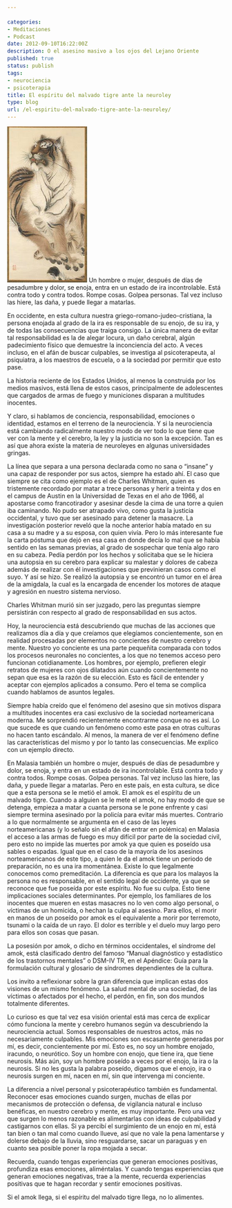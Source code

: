 ```yaml
---

categories:
- Meditaciones
- Podcast
date: 2012-09-10T16:22:00Z
description: O el asesino masivo a los ojos del Lejano Oriente
published: true
status: publish
tags:
- neurociencia
- psicoterapia
title: El espíritu del malvado tigre ante la neuroley
type: blog
url: /el-espiritu-del-malvado-tigre-ante-la-neuroley/
---
```


<img class="alignright" style="border: 0px;" src="/img/Kishi+Chikudo-Sitting+Tiger.JPG" alt="" width="185" height="360" border="0" />
Un hombre o mujer, después de días de pesadumbre y dolor, se enoja, entra en un estado de ira incontrolable. Está contra todo y contra todos. Rompe cosas. Golpea personas. Tal vez incluso las hiere, las daña, y puede llegar a matarlas.

En occidente, en esta cultura nuestra griego-romano-judeo-cristiana, la persona enojada al grado de la ira es responsable de su enojo, de su ira, y de todas las consecuencias que traiga consigo. La única manera de evitar tal responsabilidad es la de alegar locura, un daño cerebral, algún padecimiento físico que demuestre la inconciencia del acto. A veces incluso, en el afán de buscar culpables, se investiga al psicoterapeuta, al psiquiatra, a los maestros de escuela, o a la sociedad por permitir que esto pase.

La historia reciente de los Estados Unidos, al menos la construida por los medios masivos, está llena de estos casos, principalmente de adolescentes que cargados de armas de fuego y municiones disparan a multitudes inocentes.

Y claro, si hablamos de conciencia, responsabilidad, emociones o identidad, estamos en el terreno de la neurociencia. Y si la neurociencia está cambiando radicalmente nuestro modo de ver todo lo que tiene que ver con la mente y el cerebro, la ley y la justicia no son la excepción. Tan es así que ahora existe la materia de neuroleyes en algunas universidades gringas.

La línea que separa a una persona declarada como no sana o “insane” y una capaz de responder por sus actos, siempre ha estado ahí. El caso que siempre se cita como ejemplo es el de Charles Whitman, quien es tristemente recordado por matar a trece personas y herir a treinta y dos en el campus de Austin en la Universidad de Texas en el año de 1966, al apostarse como francotirador y asesinar desde la cima de una torre a quien iba caminando. No pudo ser atrapado vivo, como gusta la justicia occidental, y tuvo que ser asesinado para detener la masacre. La investigación posterior reveló que la noche anterior había matado en su casa a su madre y a su esposa, con quien vivía. Pero lo más interesante fue la carta póstuma que dejó en esa casa en donde decía lo mal que se había sentido en las semanas previas, al grado de sospechar que tenía algo raro en su cabeza. Pedía perdón por los hechos y solicitaba que se le hiciera una autopsia en su cerebro para explicar su malestar y dolores de cabeza además de realizar con él investigaciones que previnieran casos como el suyo. Y así se hizo. Se realizó la autopsia y se encontró un tumor en el área de la amigdala, la cual es la encargada de encender los motores de ataque y agresión en nuestro sistema nervioso.

Charles Whitman murió sin ser juzgado, pero las preguntas siempre persistirán con respecto al grado de responsabilidad en sus actos.

Hoy, la neurociencia está descubriendo que muchas de las acciones que realizamos día a día y que creíamos que elegíamos concientemente, son en realidad procesadas por elementos no concientes de nuestro cerebro y mente. Nuestro yo conciente es una parte pequeñita comparada con todos los procesos neuronales no concientes, a los que no tenemos acceso pero funcionan cotidianamente. Los hombres, por ejemplo, prefieren elegir retratos de mujeres con ojos dilatados aún cuando concientemente no sepan que esa es la razón de su elección. Esto es fácil de entender y aceptar con ejemplos aplicados a consumo. Pero el tema se complica cuando hablamos de asuntos legales.

Siempre había creído que el fenómeno del asesino que sin motivos dispara a multitudes inocentes era casi exclusivo de la sociedad norteamericana moderna. Me sorprendió recientemente encontrarme conque no es así. Lo que sucede es que cuando un fenómeno como este pasa en otras culturas no hacen tanto escándalo. Al menos, la manera de ver el fenómeno define las características del mismo y por lo tanto las consecuencias. Me explico con un ejemplo directo.

En Malasia también un hombre o mujer, después de días de pesadumbre y dolor, se enoja, y entra en un estado de ira incontrolable. Está contra todo y contra todos. Rompe cosas. Golpea personas. Tal vez incluso las hiere, las daña, y puede llegar a matarlas. Pero en este país, en esta cultura, se dice que a esta persona se le metió el amok. El amok es el espíritu de un malvado tigre. Cuando a alguien se le mete el amok, no hay modo de que se detenga, empieza a matar a cuanta persona se le pone enfrente y casi siempre termina asesinado por la policía para evitar más muertes. Contrario a lo que normalmente se argumenta en el caso de las leyes norteamericanas (y lo señalo sin el afán de entrar en polémica) en Malasia el acceso a las armas de fuego es muy difícil por parte de la sociedad civil, pero esto no impide las muertes por amok ya que quien es poseído usa sables o espadas. Igual que en el caso de la mayoría de los asesinos norteamericanos de este tipo, a quien le da el amok tiene un periodo de preparación, no es una ira momentánea. Existe lo que legalmente conocemos como premeditación. La diferencia es que para los malayos la persona no es responsable, en el sentido legal de occidente, ya que se reconoce que fue poseída por este espíritu. No fue su culpa. Esto tiene implicaciones sociales determinantes. Por ejemplo, los familiares de los inocentes que mueren en estas masacres no lo ven como algo personal, o víctimas de un homicida, o hechan la culpa al asesino. Para ellos, el morir en manos de un poseído por amok es el equivalente a morir por terremoto, tsunami o la caída de un rayo. El dolor es terrible y el duelo muy largo pero para ellos son cosas que pasan.

La posesión por amok, o dicho en términos occidentales, el síndrome del amok, está clasificado dentro del famoso “Manual diagnóstico y estadístico de los trastornos mentales” o DSM-IV TR, en el Apéndice: Guía para la formulación cultural y glosario de síndromes dependientes de la cultura.

Los invito a reflexionar sobre la gran diferencia que implican estas dos visiones de un mismo fenómeno. La salud mental de una sociedad, de las víctimas o afectados por el hecho, el perdón, en fin, son dos mundos totalmente diferentes.

Lo curioso es que tal vez esa visión oriental está mas cerca de explicar cómo funciona la mente y cerebro humanos según va descubriendo la neurociencia actual. Somos responsables de nuestros actos, más no necesariamente culpables. Mis emociones son escasamente generadas por mí, es decir, concientemente por mí. Esto es, no soy un hombre enojado, iracundo, o neurótico. Soy un hombre con enojo, que tiene ira, que tiene neurosis. Más aún, soy un hombre poseído a veces por el enojo, la ira o la neurosis. Si no les gusta la palabra poseído, digamos que el enojo, ira o neurosis surgen en mí, nacen en mí, sin que intervenga mi conciente.

La diferencia a nivel personal y psicoterapéutico también es fundamental. Reconocer esas emociones cuando surgen, muchas de ellas por mecanismos de protección o defensa, de vigilancia natural e incluso benéficas, en nuestro cerebro y mente, es muy importante. Pero una vez que surgen lo menos razonable es alimentarlas con ideas de culpabilidad y castigarnos con ellas. Si ya percibí el surgimiento de un enojo en mí, está tan bien o tan mal como cuando llueve, así que no vale la pena lamentarse y dolerse debajo de la lluvia, sino resguardarse, sacar un paraguas y en cuanto sea posible poner la ropa mojada a secar.

Recuerda, cuando tengas experiencias que generan emociones positivas, profundiza esas emociones, aliméntalas. Y cuando tengas experiencias que generan emociones negativas, trae a la mente, recuerda experiencias positivas que te hagan recordar y sentir emociones positivas.

Si el amok llega, si el espíritu del malvado tigre llega, no lo alimentes.
